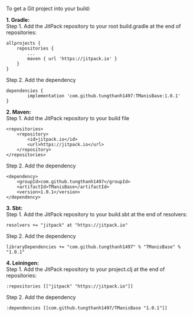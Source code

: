 To get a Git project into your build:

<p>
<b>1. Gradle:</b><br/>
Step 1. Add the JitPack repository to your root build.gradle at the end of repositories:

	allprojects {
		repositories {
			...
			maven { url 'https://jitpack.io' }
		}
	}
Step 2. Add the dependency

	dependencies {
	        implementation 'com.github.tungthanh1497:TManisBase:1.0.1'
	}
</p>

<p>
<b>2. Maven:</b><br/>
Step 1. Add the JitPack repository to your build file

	<repositories>
		<repository>
		    <id>jitpack.io</id>
		    <url>https://jitpack.io</url>
		</repository>
	</repositories>
Step 2. Add the dependency

	<dependency>
	    <groupId>com.github.tungthanh1497</groupId>
	    <artifactId>TManisBase</artifactId>
	    <version>1.0.1</version>
	</dependency>
</p>

<p>
<b>3. Sbt:</b><br/>
Step 1. Add the JitPack repository to your  build.sbt at the end of resolvers:

 
    resolvers += "jitpack" at "https://jitpack.io"
        
    
Step 2. Add the dependency

	
	libraryDependencies += "com.github.tungthanh1497" % "TManisBase" % "1.0.1"	
</p>

<p>
<b>4. Leiningen:</b><br/>
Step 1. Add the JitPack repository to your project.clj at the end of repositories:

 
    :repositories [["jitpack" "https://jitpack.io"]]
        
    
Step 2. Add the dependency

	
	:dependencies [[com.github.tungthanh1497/TManisBase "1.0.1"]]	
</p>
